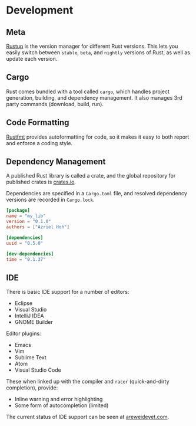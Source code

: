 # Development

## Meta

[Rustup](https://www.rustup.rs/) is the version manager for different Rust versions. This lets you easily switch between `stable`, `beta`, and `nightly` versions of Rust, as well as update each version.

## Cargo

Rust comes bundled with a tool called `cargo`, which handles project generation, building, and dependency management. It also manages 3rd party commands (download, build, run).

## Code Formatting

[Rustfmt](https://github.com/rust-lang-nursery/rustfmt) provides autoformatting for code, so it makes it easy to both report and enforce a coding style.

## Dependency Management

A published Rust library is called a crate, and the global repository for published crates is [crates.io](https://crates.io/).

Dependencies are specified in a `Cargo.toml` file, and resolved dependency versions are recorded in `Cargo.lock`.

```toml
[package]
name = "my_lib"
version = "0.1.0"
authors = ["Azriel Hoh"]

[dependencies]
uuid = "0.5.0"

[dev-dependencies]
time = "0.1.37"
```

## IDE

There is basic IDE support for a number of editors:

* Eclipse
* Visual Studio
* IntelliJ IDEA
* GNOME Builder

Editor plugins:

* Emacs
* Vim
* Sublime Text
* Atom
* Visual Studio Code

These when linked up with the compiler and `racer` (quick-and-dirty completion), provide:

* Inline warning and error highlighting
* Some form of autocompletion (limited)

The current status of IDE support can be seen at [areweideyet.com](https://areweideyet.com/).
